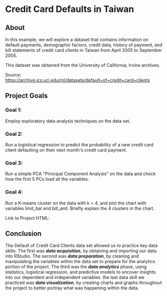 # Credit Card Defaults in Taiwan

## About
In this example, we will explore a dataset that contains information on default payments, demographic factors, credit data, history of payment, and bill statements of credit card clients in Taiwan from April 2005 to September 2005.

This dataset was obtained from the University of California, Irvine archives.

Source: https://archive.ics.uci.edu/ml/datasets/default+of+credit+card+clients

## Project Goals
### Goal 1:
Employ exploratory data analysis techniques on the data set.
### Goal 2:
Run a logistical regression to predict the probability of a new credit card client defaulting on their next month's credit card payment.
### Goal 3:
Run a simple PCA "Principal Component Analysis" on the data and check how the first 5 PCs load all the variables.
### Goal 4:
Run a K-means cluster on the data with k = 4, and plot the chart with variables limit_bal and bill_amt. Briefly explain the 4 clusters in the chart.

Link to Project HTML: 

## Conclusion

The Default of Credit Card Clients data set allowed us to practice key data skills. 
The first was _**data acquisition**_, by obtaining and importing our data into RStudio.
The second was _**data preparation**_, by cleaning and manipulating the variables within the data set to prepare for the analytics portion of the project.
The third was the _**data analytics**_ phase, using statistics, logistical regression, and predictive models to uncover insights into our dependent and independent variables.
the last data skill we practiced was _**data visualization**_, by creating charts and graphs throughout the project to better portray what was happening within the data.

